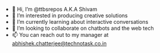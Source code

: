 - 👋 Hi, I’m @ttbsrepos A.K.A Shivam
- 👀 I’m interested in producing creative solutions
- 🌱 I’m currently learning about interactive conversations
- 💞️ I’m looking to collaborate on chatbots and the web tech
- 📫 You can reach out to my manager at abhishek.chatterjee@technotask.co.in
